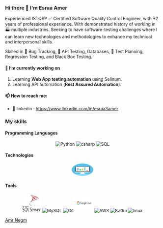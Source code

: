 ### Hi there 👋 I'm Esraa Amer

Experienced ISTQB® ✅ Certified Software Quality Control Engineer, with +2 years of professional experience. With demonstrated history of working in 🏭 multiple industries. Seeking to have software-testing challenges where I can learn new technologies and methodologies to enhance my technical and interpersonal skills.

Skilled in 🐞 Bug Tracking, 🧪 API Testing, Databases, 📝 Test Planning, Regression Testing, and Black Box Testing.

#### 🔭 I’m currently working on

1. Learning **Web App testing automation** using Selinum.
2. Learning API automation (**Rest Assured Automation**).

#### 📫 How to reach me:
- :link: linkedin : https://www.linkedin.com/in/esraa3amer

### My skills

#### Programming Languages
<p align="center">
	<img title="Python" alt="Python" src="https://raw.githubusercontent.com/Thomas-George-T/Thomas-George-T/master/assets/python.svg" width="60" height="60" />
	<img title="csharp" alt="csharp" src="https://pluralsight.imgix.net/paths/path-icons/csharp-e7b8fcd4ce.png" width="60" height="60" />
	<img title="SQL" alt="SQL" src="https://w7.pngwing.com/pngs/28/601/png-transparent-sql-logo-illustration-microsoft-azure-sql-database-microsoft-sql-server-database-blue-text-logo-thumbnail.png" width="60" height="60" />
</p>

#### Technologies
<p align="center">
	<img title="Data Science" alt="Data Science" src="https://raw.githubusercontent.com/AmrGNegm/AmrGNegm/a147830b79d64a4b847f305428a0c486e923f8f7/master/assets/analytics-data-analytics-svgrepo-com.svg" width="70" height="40" />
</p>

#### Tools
<p align="center">
	<img title="Microsoft SQL Server" alt="Microsoft SQL Server" src="https://raw.githubusercontent.com/AmrGNegm/AmrGNegm/d4c3fece446f551cffa078c32bd5ce613258597e/master/assets/microsoft-sql-server-seeklogo.com.svg" width="60" height="60" />
	<img title="MySQL" alt="MySQL" src="https://raw.githubusercontent.com/Thomas-George-T/Thomas-George-T/master/assets/mysql.svg" width="60" height="60" />
	<img title="Git" alt="Git" src="https://raw.githubusercontent.com/Thomas-George-T/Thomas-George-T/master/assets/git.svg" width="60" height="60" />
	<img title="GCP" alt="GCP" src="https://raw.githubusercontent.com/AmrGNegm/AmrGNegm/ac8771b495fa908c392bad68e526acab3b34cf6b/master/assets/Google_Cloud_Platform-Logo.wine.svg" width="60" height="60" />
	<img title="AWS" alt="AWS" src="https://raw.githubusercontent.com/Thomas-George-T/Thomas-George-T/master/assets/aws.svg" width="60" height="60" />
	<img title="Kafka" alt="Kafka" src="https://raw.githubusercontent.com/Thomas-George-T/Thomas-George-T/master/assets/kafka.svg" width="60" height="60" />
	<img title="linux" alt="linux" src="https://raw.githubusercontent.com/Thomas-George-T/Thomas-George-T/master/assets/linux-tux.svg" width="60" height="60" />
</p>


<div class="badge-base LI-profile-badge" data-locale="ar_AE" data-size="medium" data-theme="light" data-type="VERTICAL" data-vanity="amrgnegm" data-version="v1"><a class="badge-base__link LI-simple-link" href="https://eg.linkedin.com/in/amrgnegm?trk=profile-badge">Amr Negm</a></div>
              

